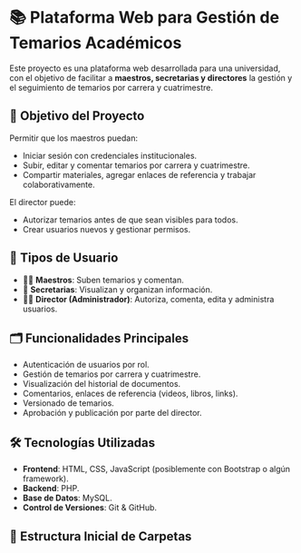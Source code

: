 # 📚 Plataforma Web para Gestión de Temarios Académicos

Este proyecto es una plataforma web desarrollada para una universidad, con el objetivo de facilitar a **maestros, secretarias y directores** la gestión y el seguimiento de temarios por carrera y cuatrimestre.

## 🚀 Objetivo del Proyecto

Permitir que los maestros puedan:
- Iniciar sesión con credenciales institucionales.
- Subir, editar y comentar temarios por carrera y cuatrimestre.
- Compartir materiales, agregar enlaces de referencia y trabajar colaborativamente.

El director puede:
- Autorizar temarios antes de que sean visibles para todos.
- Crear usuarios nuevos y gestionar permisos.

## 👥 Tipos de Usuario

- 👨‍🏫 **Maestros**: Suben temarios y comentan.
- 🧾 **Secretarias**: Visualizan y organizan información.
- 👨‍💼 **Director (Administrador)**: Autoriza, comenta, edita y administra usuarios.

## 🗂️ Funcionalidades Principales

- Autenticación de usuarios por rol.
- Gestión de temarios por carrera y cuatrimestre.
- Visualización del historial de documentos.
- Comentarios, enlaces de referencia (videos, libros, links).
- Versionado de temarios.
- Aprobación y publicación por parte del director.

## 🛠️ Tecnologías Utilizadas

- **Frontend**: HTML, CSS, JavaScript (posiblemente con Bootstrap o algún framework).
- **Backend**: PHP.
- **Base de Datos**: MySQL.
- **Control de Versiones**: Git & GitHub.

## 📁 Estructura Inicial de Carpetas


